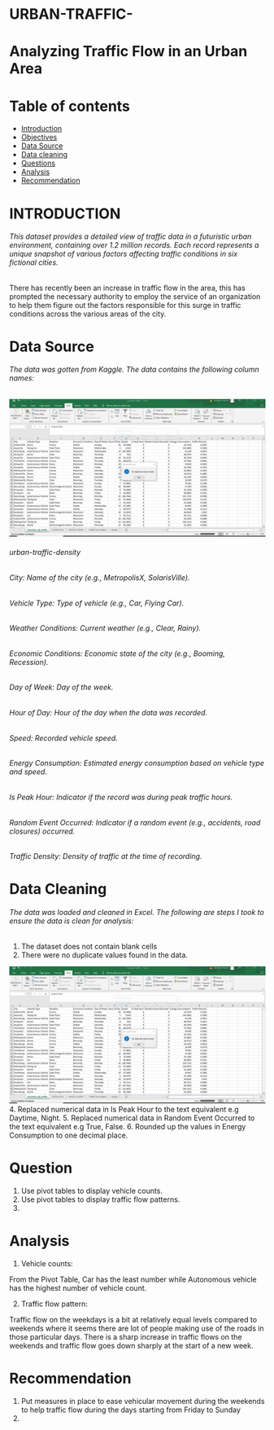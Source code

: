 # URBAN-TRAFFIC-
# Analyzing Traffic Flow in an Urban Area 
# Table of contents
- [Introduction](#Introduction)
- [Objectives](#Objectives)
- [Data Source](#Data-Source)
- [Data cleaning](#Data-cleaning)
- [Questions](#Questions)
- [Analysis](#Analysis)
- [Recommendation](#Recommendation)

# INTRODUCTION
###### This dataset provides a detailed view of traffic data in a futuristic urban environment, containing over 1.2 million records. Each record represents a unique snapshot of various factors affecting traffic conditions in six fictional cities.
There has recently been an increase in traffic flow in the area, this has prompted the necessary authority to employ the service of an organization to help them figure out the factors responsible for this surge in traffic conditions across the various areas of the city. 

# Data Source
###### The data was gotten from Kaggle. The data contains the following column names: 

![Create Table](https://github.com/bamidelestephen/URBAN-TRAFFIC-/blob/main/Assets/Image/duplicate.JPG)
###### urban-traffic-density
###### City: Name of the city (e.g., MetropolisX, SolarisVille).
###### Vehicle Type: Type of vehicle (e.g., Car, Flying Car).
###### Weather Conditions: Current weather (e.g., Clear, Rainy).
###### Economic Conditions: Economic state of the city (e.g., Booming, Recession).
###### Day of Week: Day of the week.
###### Hour of Day: Hour of the day when the data was recorded.
###### Speed: Recorded vehicle speed.
###### Energy Consumption: Estimated energy consumption based on vehicle type and speed.
###### Is Peak Hour: Indicator if the record was during peak traffic hours.
###### Random Event Occurred: Indicator if a random event (e.g., accidents, road closures) occurred.
###### Traffic Density: Density of traffic at the time of recording.

# Data Cleaning
###### The data was loaded and cleaned in Excel. The following are steps I took to ensure the data is clean for analysis:
1.	The dataset does not contain blank cells
2.	There were no duplicate values found in the data.

  ![Create Table](https://github.com/bamidelestephen/URBAN-TRAFFIC-/blob/main/Assets/Image/duplicate.JPG)
4.	Replaced numerical data in Is Peak Hour to the text equivalent e.g Daytime, Night.
5.	Replaced numerical data in Random Event Occurred to the text equivalent e.g True, False.
6.	Rounded up the values in Energy Consumption to one decimal place.
# Question
1.	Use pivot tables to display vehicle counts.
2.	Use pivot tables to display traffic flow patterns.
3.	

# Analysis
1.	Vehicle counts:
 
From the Pivot Table, Car has the least number while Autonomous vehicle has the highest number of vehicle count.

2.	Traffic flow pattern:
 
Traffic flow on the weekdays is a bit at relatively equal levels compared to weekends where it seems there are lot of people making use of the roads in those particular days. There is a sharp increase in traffic flows on the weekends and traffic flow goes down sharply at the start of a new week.
 
# Recommendation
1.	Put measures in place to ease vehicular movement during the weekends to help traffic flow during the days starting from Friday to Sunday
2.	 
